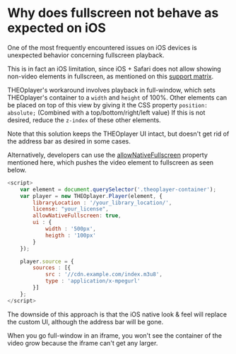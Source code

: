 # Why does fullscreen not behave as expected on iOS

One of the most frequently encountered issues on iOS devices is unexpected behavior concerning fullscreen playback.

This is in fact an iOS limitation, since iOS + Safari does not allow showing non-video elements in fullscreen, as mentioned on this [support matrix](https://caniuse.com/#feat=fullscreen).

THEOplayer's workaround involves playback in full-window, which sets THEOplayer's container to a `width` and `height` of 100%. Other elements can be placed on top of this view by giving it the CSS property `position: absolute;` (Combined with a top/bottom/right/left value) If this is not desired, reduce the `z-index` of these other elements.

Note that this solution keeps the THEOplayer UI intact, but doesn't get rid of the address bar as desired in some cases.

Alternatively, developers can use the [allowNativeFullscreen](pathname:///theoplayer/v6/api-reference/web/interfaces/PlayerConfiguration.html#allowNativeFullscreen) property mentioned here, which pushes the video element to fullscreen as seen below.

```js
<script>
    var element = document.querySelector('.theoplayer-container');
    var player = new THEOplayer.Player(element, {
        libraryLocation : '/your_library_location/',
        license: "your_license",
        allowNativeFullscreen: true,
        ui : {
            width : '500px',
            heigth : '100px'
        }
    });

    player.source = {
        sources : [{
            src : '//cdn.example.com/index.m3u8',
            type : 'application/x-mpegurl'
        }]
    };
</script>
```

The downside of this approach is that the iOS native look & feel will replace the custom UI, although the address bar will be gone.

When you go full-window in an iframe, you won't see the container of the video grow because the iframe can't get any larger.

